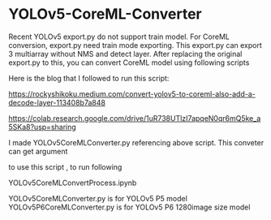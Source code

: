 # YOLOv5-CoreML-Converter
Recent YOLOv5 export.py do not support train model. For CoreML conversion, export.py need train mode exporting.
This export.py can export 3 multiarray without NMS and detect layer.
After replacing the original export.py to this, you can convert CoreML model using following scripts

Here is the blog that I followed to run this script:

https://rockyshikoku.medium.com/convert-yolov5-to-coreml-also-add-a-decode-layer-113408b7a848

https://colab.research.google.com/drive/1uR738UTlzI7apqeN0qr6mQ5ke_a5SKa8?usp=sharing


I made YOLOv5CoreMLConverter.py referencing above script.
This conveter can get argument

to use this script , to run following

YOLOv5CoreMLConvertProcess.ipynb


YOLOv5CoreMLConverter.py is for YOLOv5 P5 model
YOLOv5P6CoreMLConverter.py is for YOLOv5 P6 1280image size model
